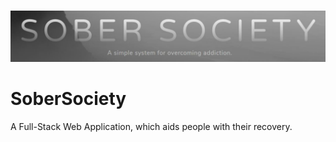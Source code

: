 <p align="center">
  </br>
  <img src="SoberSociety.JPG"/>
</p>

# SoberSociety
A Full-Stack Web Application, which aids people with their recovery.
